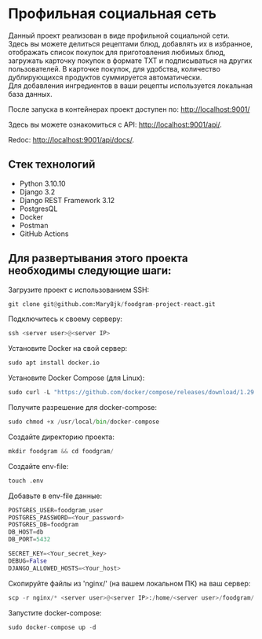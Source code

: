 # Профильная социальная сеть #

Данный проект реализован в виде профильной социальной сети. <br>
Здесь вы можете делиться рецептами блюд, добавлять их в избранное, отображать список покупок для приготовления любимых блюд, загружать карточку покупок в формате TXT и подписываться на других пользователей. В карточке покупок, для удобства, количество дублирующихся продуктов суммируется автоматически.<br>
Для добавления ингредиентов в ваши рецепты используется локальная база данных.

После запуска в контейнерах проект доступен по:
<http://localhost:9001/>

Здесь вы можете ознакомиться с API: <http://localhost:9001/api/>.

Redoc: <http://localhost:9001/api/docs/>.

## Стек технологий ##
+ Python 3.10.10
+ Django 3.2
+ Django REST Framework 3.12
+ PostgresQL
+ Docker
+ Postman
+ GitHub Actions

## Для развертывания этого проекта необходимы следующие шаги: ##
Загрузите проект с использованием SSH:
```python
git clone git@github.com:Mary8jk/foodgram-project-react.git
```
Подключитесь к своему серверу:
```python
ssh <server user>@<server IP>
```
Установите Docker на свой сервер:
```python
sudo apt install docker.io
```
Установите Docker Compose (для Linux):
```python
sudo curl -L "https://github.com/docker/compose/releases/download/1.29.2/docker-compose-$(uname -s)-$(uname -m)" -o /usr/local/bin/docker-compose
```
Получите разрешение для docker-compose:
```python
sudo chmod +x /usr/local/bin/docker-compose
```
Создайте директорию проекта:
```python
mkdir foodgram && cd foodgram/
```
Создайте env-file:
```python
touch .env
```
Добавьте в env-file данные:
```python
POSTGRES_USER=foodgram_user
POSTGRES_PASSWORD=<Your_password>
POSTGRES_DB=foodgram
DB_HOST=db
DB_PORT=5432

SECRET_KEY=<Your_secret_key>
DEBUG=False
DJANGO_ALLOWED_HOSTS=<Your_host>
```
Скопируйте файлы из 'nginx/' (на вашем локальном ПК) на ваш сервер:
```python
scp -r nginx/* <server user>@<server IP>:/home/<server user>/foodgram/
```
Запустите docker-compose:
```python
sudo docker-compose up -d
```
